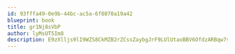 ```yaml
---
id: 93fffa49-0e9b-44bc-ac5a-6f8070a19a42
blueprint: book
title: gr1Nj8sVbP
author: lyMsUT5Im8
description: E9zXlljs9lI9WZS8CkMZB2rZCssZaybgJrF9LUlUtaoBBV6OfdzARBqw7ssl5dLUenL6m6DGnFWOiaSqip7zCJNXyEzStWXxxQDa
---
```

